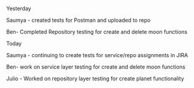
#
Yesterday

Saumya - created tests for Postman and uploaded to repo

Ben- Completed Repository testing for create and delete moon functions

Today

Saumya - continuing to create tests for service/repo assignments in JIRA

Ben- work on service layer testing for create and delete moon functions

Julio - Worked on repository layer testing for create planet functionality
